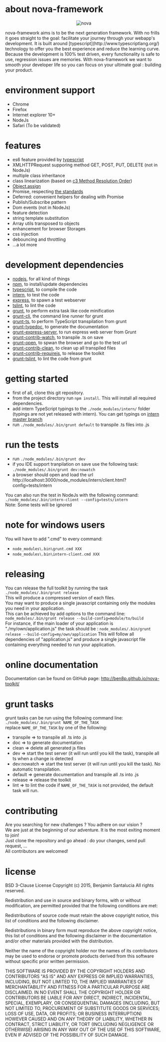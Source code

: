 # about nova-framework
<p align="center">
	<img src="https://raw.githubusercontent.com/ben8p/nova-toolkit/gh-pages/logo.png" title="nova" alt="nova"/>
</p>
nova-framework aims is to be the next generation framework.  
With no frills it goes straight to the goal: facilitate your journey through your webapp's development.  
It is built around [typescript](http://www.typescriptlang.org/) technology to offer you the best experience and reduce the learning curve.  
Because the development is 100% test driven, every functionality is safe to use, regression issues are memories.  
With nova-framework we want to smooth your developer life so you can focus on your ultimate goal : building your product.

# environment support
- Chrome
- Firefox
- Internet explorer 10+
- NodeJs
- Safari (To be validated)

# features
- es6 feature provided by [typescript](http://www.typescriptlang.org/)
- XMLHTTPRequest supporing method GET, POST, PUT, DELETE (not in NodeJs)
- multiple class inheritance
- class linearization (based on [c3 Method Resolution Order](https://www.python.org/download/releases/2.3/mro/))
- [Object.assign](https://developer.mozilla.org/en-US/docs/Web/JavaScript/Reference/Global_Objects/Object/assign)
- Promise, respecting [the standards](https://developer.mozilla.org/en-US/docs/Mozilla/JavaScript_code_modules/Promise.jsm/Promise)
- Deferred: convenient helpers for dealing with Promise
- Publish/Subscribe pattern
- Dom events (not in NodeJs)
- feature detection
- string template substitution
- Array utils transposed to objects
- enhancement for browser Storages
- css injection
- debouncing and throttling
- ...a lot more

# development dependencies
- [nodejs](https://nodejs.org/), for all kind of things
- [npm](https://www.npmjs.com/), to install/update dependencies
- [typescript](http://www.typescriptlang.org/), to compile the code
- [intern](http://theintern.github.io/), to test the code
- [express](http://expressjs.com/), to spawn a test webserver
- [tslint](https://github.com/palantir/tslint), to lint the code
- [grunt](http://gruntjs.com/), to perform extra task like code minification
- [grunt-cli](https://github.com/gruntjs/grunt-cli), the command line runner for grunt
- [grunt-ts](https://github.com/TypeStrong/grunt-ts), to perform TypeScript transpilation from grunt
- [grunt-typedoc](https://github.com/TypeStrong/grunt-typedoc), to generate the documentation
- [grunt-express-server](https://github.com/ericclemmons/grunt-express-server), to run express web server from Grunt
- [grunt-contrib-watch](https://github.com/gruntjs/grunt-contrib-watch), to transpile .ts on save
- [grunt-open](https://github.com/jsoverson/grunt-open), to spwan the browser and go to the test url
- [grunt-contrib-clean](https://github.com/gruntjs/grunt-contrib-clean), to clean up all transpiled files
- [grunt-contrib-requirejs](https://github.com/gruntjs/grunt-contrib-requirejs), to release the toolkit
- [grunt-tslint](https://github.com/palantir/grunt-tslint), to lint the code from grunt

# getting started
- first of all, clone this git repository.
- from the project directory run ```npm install```. This will install all required dependencies.
- add intern TypeScript typings to the ```./node_modules/intern/``` folder (typings are not yet released with intern). You can get typings on [intern master branch](https://github.com/theintern/intern/tree/master/typings)
- run ```./node_modules/.bin/grunt default``` to transpile .ts files into .js

# run the tests
- run ```./node_modules/.bin/grunt dev```
- if you IDE support tranpilation on save use the following task: ```./node_modules/.bin/grunt dev:nowatch```
- a browser should open and load the url http://localhost:3000/node_modules/intern/client.html?config=tests/intern

You can also run the test in NodeJs with the following command: ```./node_modules/.bin/intern-client --config=tests/intern```  
Note: Some tests will be ignored

# note for windows users
You will have to add ".cmd" to every command:
- ```node_modules\.bin\grunt.cmd XXX```  
- ```node_modules\.bin\intern-client.cmd XXX```

# releasing
You can release the full toolkit by running the task ```./node_modules/.bin/grunt release```  
This will produce a compressed version of each files.  
You may want to produce a single javascript containing only the modules you need in your application.  
This can be achieved by add options to the command line: ```node_modules/.bin/grunt release --build-config=module/to/build```  
For instance, if the main loader of your application is "./my/own/application.js" the task should be : ```node_modules/.bin/grunt release --build-config=my/own/application```
This will follow all dependencies of "application.js" and produce a single javascript file containing everything needed to run your application.

# online documentation
Documentation can be found on GitHub page: http://ben8p.github.io/nova-toolkit/

# grunt tasks
grunt tasks can be run using the following command line: ```./node_modules/.bin/grunt NAME_OF_THE_TASK```  
replace ```NAME_OF_THE_TASK``` by one of the following:
- transpile => to transpile all .ts into .js
- doc => to generate documentation
- clean => delete all generated js files
- dev => start the test server (it will run until you kill the task), transpile all ts when a change is detected
- dev:nowatch => start the test server (it will run until you kill the task). No automatic transpilation.
- default => generate documentation and transpile all .ts into .js
- release => release the toolkit
- lint => to lint the code
if ```NAME_OF_THE_TASK``` is not provided, the default task will run.  

# contributing
Are you searching for new challenges ? You adhere on our vision ?  
We are just at the beginning of our adventure. It is the most exiting moment to join!  
Just clone the repository and go ahead : do your changes, send pull request, ...  
All contributors are welcomed!

# license
BSD 3-Clause License
Copyright (c) 2015, Benjamin Santalucia
All rights reserved.

Redistribution and use in source and binary forms, with or without modification, are permitted provided that the following conditions are met:

Redistributions of source code must retain the above copyright notice, this list of conditions and the following disclaimer.

Redistributions in binary form must reproduce the above copyright notice, this list of conditions and the following disclaimer in the documentation and/or other materials provided with the distribution.

Neither the name of the copyright holder nor the names of its contributors may be used to endorse or promote products derived from this software without specific prior written permission.

THIS SOFTWARE IS PROVIDED BY THE COPYRIGHT HOLDERS AND CONTRIBUTORS "AS IS" AND ANY EXPRESS OR IMPLIED WARRANTIES, INCLUDING, BUT NOT LIMITED TO, THE IMPLIED WARRANTIES OF MERCHANTABILITY AND FITNESS FOR A PARTICULAR PURPOSE ARE DISCLAIMED. IN NO EVENT SHALL THE COPYRIGHT HOLDER OR CONTRIBUTORS BE LIABLE FOR ANY DIRECT, INDIRECT, INCIDENTAL, SPECIAL, EXEMPLARY, OR CONSEQUENTIAL DAMAGES (INCLUDING, BUT NOT LIMITED TO, PROCUREMENT OF SUBSTITUTE GOODS OR SERVICES; LOSS OF USE, DATA, OR PROFITS; OR BUSINESS INTERRUPTION) HOWEVER CAUSED AND ON ANY THEORY OF LIABILITY, WHETHER IN CONTRACT, STRICT LIABILITY, OR TORT (INCLUDING NEGLIGENCE OR OTHERWISE) ARISING IN ANY WAY OUT OF THE USE OF THIS SOFTWARE, EVEN IF ADVISED OF THE POSSIBILITY OF SUCH DAMAGE.
